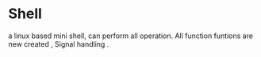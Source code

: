 # Shell
a linux based mini shell, can perform all operation. All function funtions are new created , Signal handling .
